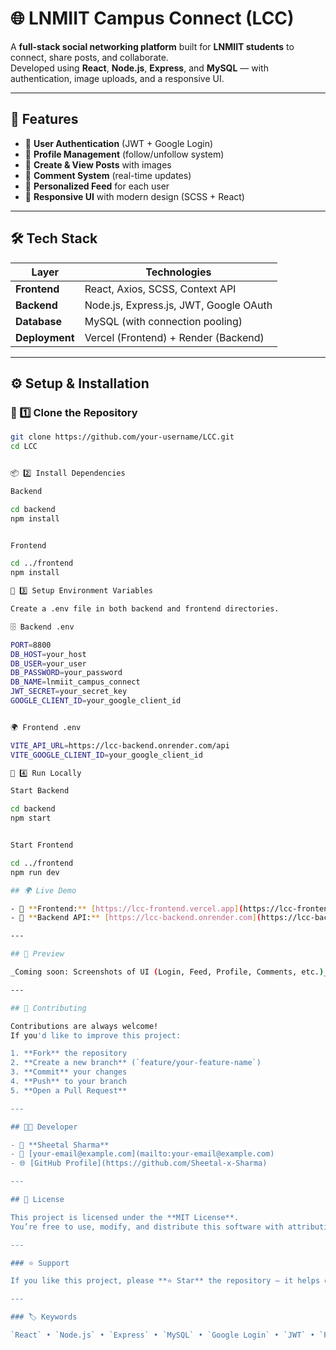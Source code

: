 # 🌐 **LNMIIT Campus Connect (LCC)**

A **full-stack social networking platform** built for **LNMIIT students** to connect, share posts, and collaborate.  
Developed using **React**, **Node.js**, **Express**, and **MySQL** — with authentication, image uploads, and a responsive UI.

---

## 🚀 **Features**

- 🔐 **User Authentication** (JWT + Google Login)  
- 👥 **Profile Management** (follow/unfollow system)  
- 📝 **Create & View Posts** with images  
- 💬 **Comment System** (real-time updates)  
- 📰 **Personalized Feed** for each user  
- 🌈 **Responsive UI** with modern design (SCSS + React)

---

## 🛠️ **Tech Stack**

| Layer | Technologies |
|-------|---------------|
| **Frontend** | React, Axios, SCSS, Context API |
| **Backend** | Node.js, Express.js, JWT, Google OAuth |
| **Database** | MySQL (with connection pooling) |
| **Deployment** | Vercel (Frontend) + Render (Backend) |

---

## ⚙️ **Setup & Installation**

### 🧩 1️⃣ Clone the Repository
```bash
git clone https://github.com/your-username/LCC.git
cd LCC


📦 2️⃣ Install Dependencies

Backend

cd backend
npm install


Frontend

cd ../frontend
npm install

🔐 3️⃣ Setup Environment Variables

Create a .env file in both backend and frontend directories.

🗄️ Backend .env

PORT=8800
DB_HOST=your_host
DB_USER=your_user
DB_PASSWORD=your_password
DB_NAME=lnmiit_campus_connect
JWT_SECRET=your_secret_key
GOOGLE_CLIENT_ID=your_google_client_id


🌍 Frontend .env

VITE_API_URL=https://lcc-backend.onrender.com/api
VITE_GOOGLE_CLIENT_ID=your_google_client_id

🧠 4️⃣ Run Locally

Start Backend

cd backend
npm start


Start Frontend

cd ../frontend
npm run dev

## 🌍 Live Demo

- 🔗 **Frontend:** [https://lcc-frontend.vercel.app](https://lcc-frontend.vercel.app)  
- 🔗 **Backend API:** [https://lcc-backend.onrender.com](https://lcc-backend.onrender.com)

---

## 📸 Preview

_Coming soon: Screenshots of UI (Login, Feed, Profile, Comments, etc.)_

---

## 🤝 Contributing

Contributions are always welcome!  
If you'd like to improve this project:

1. **Fork** the repository  
2. **Create a new branch** (`feature/your-feature-name`)  
3. **Commit** your changes  
4. **Push** to your branch  
5. **Open a Pull Request**

---

## 🧑‍💻 Developer

- 👤 **Sheetal Sharma**  
- 📧 [your-email@example.com](mailto:your-email@example.com)  
- 🌐 [GitHub Profile](https://github.com/Sheetal-x-Sharma)

---

## 📄 License

This project is licensed under the **MIT License**.  
You’re free to use, modify, and distribute this software with attribution.

---

### ⭐ Support

If you like this project, please **⭐ Star** the repository — it helps others discover it!

---

### 🏷️ Keywords

`React` • `Node.js` • `Express` • `MySQL` • `Google Login` • `JWT` • `Full Stack` • `Campus Connect` • `Social Media App` • `LNMIIT`
